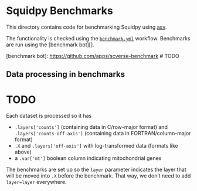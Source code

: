 # Squidpy Benchmarks

This directory contains code for benchmarking Squidpy using [asv][].

The functionality is checked using the [`benchmark.yml`][] workflow.
Benchmarks are run using the [benchmark bot][].

[asv]: https://asv.readthedocs.io/
[`benchmark.yml`]: ../.github/workflows/benchmark.yml
[benchmark bot]: https://github.com/apps/scverse-benchmark # TODO

## Data processing in benchmarks

# TODO
Each dataset is processed so it has

- `.layers['counts']` (containing data in C/row-major format) and `.layers['counts-off-axis']` (containing data in FORTRAN/column-major format)
- `.X` and `.layers['off-axis']` with log-transformed data (formats like above)
- a `.var['mt']` boolean column indicating mitochondrial genes

The benchmarks are set up so the `layer` parameter indicates the layer that will be moved into `.X` before the benchmark.
That way, we don’t need to add `layer=layer` everywhere.
